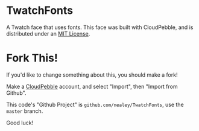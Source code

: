 # TwatchFonts

A Twatch face that uses fonts.
This face was built with CloudPebble,
and is distributed under an [MIT License](LICENSE.md).


Fork This!
========

If you'd like to change something about this,
you should make a fork!

Make a [CloudPebble](https://cloudpebble.net/) account,
and select "Import",
then "Import from Github".

This code's "Github Project" is `github.com/nealey/TwatchFonts`,
use the `master` branch.

Good luck!

